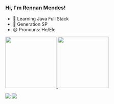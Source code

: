 ### Hi, I'm Rennan Mendes!

- 🌱 Learning Java Full Stack
- 🏫 Generation SP
- 😄 Pronouns: He/Ele


<div align="left">
  <a href="https://github.com/rennanmendes">
  <img height="160em" src="https://github-readme-stats.vercel.app/api?username=rennanmendes&show_icons=true&theme=prussian&include_all_commits=true&count_private=true"/>
  <img height="160em" src="https://github-readme-stats.vercel.app/api/top-langs/?username=rennanmendes&layout=compact&langs_count=7&theme=prussian"/>
  
 
</div>

<div>
  

  <a href="https://www.linkedin.com/in/rennan-mendes-50493b204" target="_blank"><img src="https://img.shields.io/badge/-LinkedIn-%230077B5?style=for-the-badge&logo=linkedin&logoColor=white" target="_blank"></a>
  <a href = "mailto:amrennan@gmail.com"><img src="https://img.shields.io/badge/-Gmail-%23333?style=for-the-badge&logo=gmail&logoColor=white" target="_blank"></a>
    
</div>

<!--

 <img height="180em" src="https://github-readme-stats.vercel.app/api/top-langs/?username=rennanmendes&layout=compact&langs_count=7&theme=tokyonight"/>
-->



